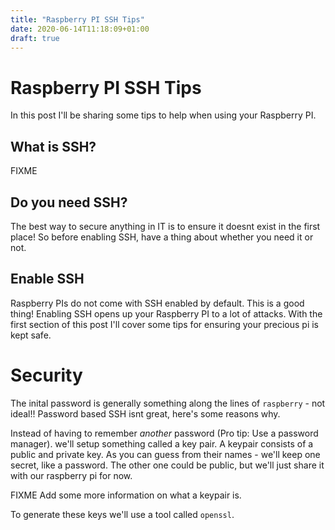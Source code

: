 ```yaml
---
title: "Raspberry PI SSH Tips"
date: 2020-06-14T11:18:09+01:00
draft: true
---
```


# Raspberry PI SSH Tips

In this post I'll be sharing some tips to help when using your Raspberry PI.

## What is SSH?

FIXME

## Do you need SSH?

The best way to secure anything in IT is to ensure it doesnt exist in the first place! So before enabling SSH, have a thing about whether you need it or not.

## Enable SSH

Raspberry PIs do not come with SSH enabled by default. This is a good thing!
Enabling SSH opens up your Raspberry PI to a lot of attacks. With the first section of this post I'll cover some tips for ensuring your precious pi is kept safe.



# Security

The inital password is generally something along the lines of `raspberry` - not ideal!! Password based SSH isnt great, here's some reasons why.

Instead of having to remember *another* password (Pro tip: Use a password manager). we'll setup something called a key pair. A keypair consists of a public and private key. As you can guess from their names - we'll keep one secret, like a password. The other one could be public, but we'll just share it with our raspberry pi for now.

FIXME Add some more information on what a keypair is.

To generate these keys we'll use a tool called `openssl`.


